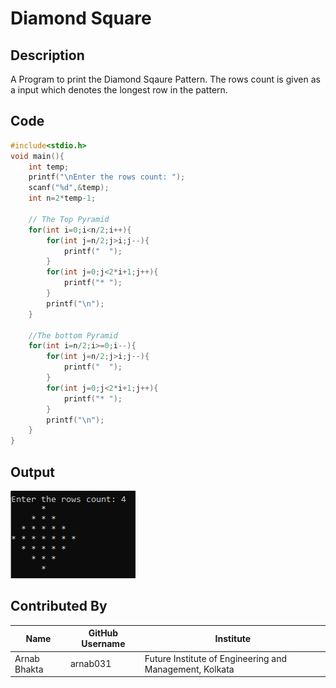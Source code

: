 # Diamond Square

## Description
A Program to print the Diamond Sqaure Pattern. The rows count is given as a input which denotes the longest row in the pattern.

## Code
```c
#include<stdio.h>
void main(){
    int temp;
    printf("\nEnter the rows count: ");
    scanf("%d",&temp);
    int n=2*temp-1;

    // The Top Pyramid
    for(int i=0;i<n/2;i++){
        for(int j=n/2;j>i;j--){
            printf("  ");
        }
        for(int j=0;j<2*i+1;j++){
            printf("* ");
        }
        printf("\n");
    }

    //The bottom Pyramid
    for(int i=n/2;i>=0;i--){
        for(int j=n/2;j>i;j--){
            printf("  ");
        }
        for(int j=0;j<2*i+1;j++){
            printf("* ");
        }
        printf("\n");
    }
}
```

## Output

![Code Output](./Output.png)

## Contributed By

| Name | GitHub Username | Institute |
| --- | --- | --- |
| Arnab Bhakta | arnab031 | Future Institute of Engineering and Management, Kolkata |